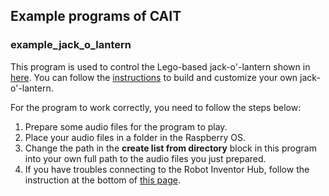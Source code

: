 ## Example programs of CAIT

### example_jack_o_lantern

This program is used to control the Lego-based jack-o'-lantern shown in [here](https://twitter.com/CorticTechnolo1/status/1444078577520037889). You can follow the [instructions](../../resources/jack-o’-lantern_build.pdf) to build and customize your own jack-o'-lantern.

For the program to work correctly, you need to follow the steps below:

1. Prepare some audio files for the program to play.
2. Place your audio files in a folder in the Raspberry OS. 
3. Change the path in the **create list from directory** block in this program into your own full path to the audio files you just prepared. 
4. If you have troubles connecting to the Robot Inventor Hub, follow the instruction at the bottom of [this page](https://github.com/cortictechnology/cait/wiki/1.1-LEGO-Mindstorms-Setup).
